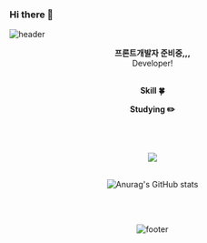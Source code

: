 ### Hi there 👋

<!--
**koohyunwoo1/koohyunwoo1** is a ✨ _special_ ✨ repository because its `README.md` (this file) appears on your GitHub profile.

Here are some ideas to get you started:

- 🔭 I’m currently working on ...
- 🌱 I’m currently learning ...
- 👯 I’m looking to collaborate on ...
- 🤔 I’m looking for help with ...
- 💬 Ask me about ...
- 📫 How to reach me: ...
- 😄 Pronouns: ...
- ⚡ Fun fact: ...
-->


<!-- 헤더 -->
![header](https://capsule-render.vercel.app/api?type=waving&&color=gradient&height=100&section=header&fontSize=90)


<div align=center>
<!--소개-->
 
<strong> 프론트개발자 준비중,,, </strong> 
<br/>
Developer!
<br/><br/>
 
 
 <!--기술스택-->
  <strong> Skill :four_leaf_clover: </strong>
  
  <!--프론트--> 

 
   
  <!--백-->
  <strong> Studying :pencil2: </strong> 
  <br/>
  <!--번들러 -->

  
<br/><br/>
  
 <!--공부중 -->
 
 <img src="https://img.shields.io/badge/Python-3766AB?style=flat-square&logo=Python&logoColor=white"/> 
 
  <!--백-->
  <br/>
 <!--언어 및 툴 --> <br/>



   ![Anurag's GitHub stats](https://github-readme-stats.vercel.app/api?username=koohyunwoo1&show_icons=true&theme=transparent)

   <br/>
   <br/>

   ![footer](https://capsule-render.vercel.app/api?type=waving&&color=gradient&height=100&section=footer&fontSize=90)
